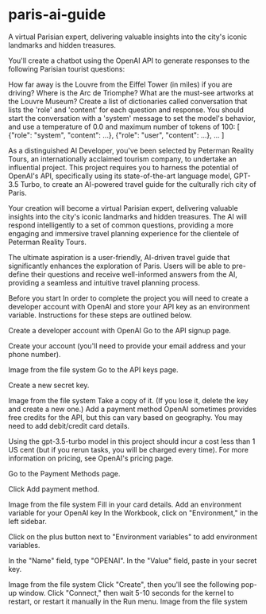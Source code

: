 # paris-ai-guide
A virtual Parisian expert, delivering valuable insights into the city's iconic landmarks and hidden treasures.

You'll create a chatbot using the OpenAI API to generate responses to the following Parisian tourist questions:

How far away is the Louvre from the Eiffel Tower (in miles) if you are driving?
Where is the Arc de Triomphe?
What are the must-see artworks at the Louvre Museum?
Create a list of dictionaries called conversation that lists the 'role' and 'content' for each question and response. You should start the conversation with a 'system' message to set the model's behavior, and use a temperature of 0.0 and maximum number of tokens of 100:
[ {"role": "system", "content": ...}, {"role": "user", "content": ...}, ... ]

As a distinguished AI Developer, you've been selected by Peterman Reality Tours, an internationally acclaimed tourism company, to undertake an influential project. This project requires you to harness the potential of OpenAI's API, specifically using its state-of-the-art language model, GPT-3.5 Turbo, to create an AI-powered travel guide for the culturally rich city of Paris.

Your creation will become a virtual Parisian expert, delivering valuable insights into the city's iconic landmarks and hidden treasures. The AI will respond intelligently to a set of common questions, providing a more engaging and immersive travel planning experience for the clientele of Peterman Reality Tours.

The ultimate aspiration is a user-friendly, AI-driven travel guide that significantly enhances the exploration of Paris. Users will be able to pre-define their questions and receive well-informed answers from the AI, providing a seamless and intuitive travel planning process.

Before you start
In order to complete the project you will need to create a developer account with OpenAI and store your API key as an environment variable. Instructions for these steps are outlined below.

Create a developer account with OpenAI
Go to the API signup page.

Create your account (you'll need to provide your email address and your phone number).

Image from the file system
Go to the API keys page.

Create a new secret key.

Image from the file system
Take a copy of it. (If you lose it, delete the key and create a new one.)
Add a payment method
OpenAI sometimes provides free credits for the API, but this can vary based on geography. You may need to add debit/credit card details.

Using the gpt-3.5-turbo model in this project should incur a cost less than 1 US cent (but if you rerun tasks, you will be charged every time). For more information on pricing, see OpenAI's pricing page.

Go to the Payment Methods page.

Click Add payment method.

Image from the file system
Fill in your card details.
Add an environment variable for your OpenAI key
In the Workbook, click on "Environment," in the left sidebar.

Click on the plus button next to "Environment variables" to add environment variables.

In the "Name" field, type "OPENAI". In the "Value" field, paste in your secret key.

Image from the file system
Click "Create", then you'll see the following pop-up window. Click "Connect," then wait 5-10 seconds for the kernel to restart, or restart it manually in the Run menu.
Image from the file system

